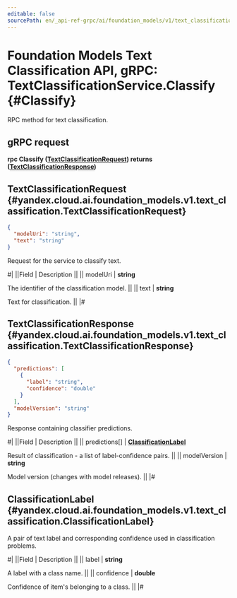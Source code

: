 ```yaml
---
editable: false
sourcePath: en/_api-ref-grpc/ai/foundation_models/v1/text_classification/text-classification/api-ref/grpc/TextClassification/classify.md
---
```


# Foundation Models Text Classification API, gRPC: TextClassificationService.Classify {#Classify}

RPC method for text classification.

## gRPC request

**rpc Classify ([TextClassificationRequest](#yandex.cloud.ai.foundation_models.v1.text_classification.TextClassificationRequest)) returns ([TextClassificationResponse](#yandex.cloud.ai.foundation_models.v1.text_classification.TextClassificationResponse))**

## TextClassificationRequest {#yandex.cloud.ai.foundation_models.v1.text_classification.TextClassificationRequest}

```json
{
  "modelUri": "string",
  "text": "string"
}
```

Request for the service to classify text.

#|
||Field | Description ||
|| modelUri | **string**

The identifier of the classification model. ||
|| text | **string**

Text for classification. ||
|#

## TextClassificationResponse {#yandex.cloud.ai.foundation_models.v1.text_classification.TextClassificationResponse}

```json
{
  "predictions": [
    {
      "label": "string",
      "confidence": "double"
    }
  ],
  "modelVersion": "string"
}
```

Response containing classifier predictions.

#|
||Field | Description ||
|| predictions[] | **[ClassificationLabel](#yandex.cloud.ai.foundation_models.v1.text_classification.ClassificationLabel)**

Result of classification - a list of label-confidence pairs. ||
|| modelVersion | **string**

Model version (changes with model releases). ||
|#

## ClassificationLabel {#yandex.cloud.ai.foundation_models.v1.text_classification.ClassificationLabel}

A pair of text label and corresponding confidence used in classification problems.

#|
||Field | Description ||
|| label | **string**

A label with a class name. ||
|| confidence | **double**

Confidence of item's belonging to a class. ||
|#